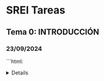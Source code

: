 
# SREI Tareas

## Tema 0: INTRODUCCIÓN

### 23/09/2024

´´´html:
    <details>

    <summary>Actividad de introducción</summary>

    > * [ ] Introducción al http
    > * [ ] UDP y TCP
    > * [ ] Telnet/http
    > * [ ] cURL
    > * [ ] Servidor web            
    > * [ ] Repositorio GitHub

    </details>
´´´
